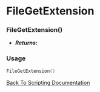 # FileGetExtension

### FileGetExtension()
- ***Returns:*** 

### Usage

```Lua
FileGetExtension()
```


[Back To Scripting Documentation](../README.md)
